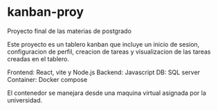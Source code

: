 # kanban-proy
Proyecto final de las materias de postgrado

Este proyecto es un tablero kanban que incluye un inicio de sesion, configuracion de perfil, creacion de tareas y visualizacion de las tareas creadas en el tablero.

Frontend: React, vite y Node.js
Backend: Javascript 
DB: SQL server
Container: Docker compose

El contenedor se manejara desde una maquina virtual asignada por la universidad.
